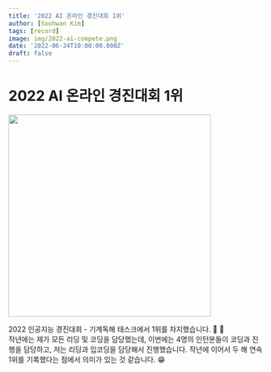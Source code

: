 ```yaml
---
title: '2022 AI 온라인 경진대회 1위'
author: [Soohwan Kim]
tags: [record]
image: img/2022-ai-compete.png
date: '2022-06-24T10:00:00.000Z'
draft: false
---
```


# 2022 AI 온라인 경진대회 1위  
  
<img src="https://cdn.eachj.co.kr/news/photo/202205/6129_10631_1030.png" width=400>
   
2022 인공지능 경진대회 - 기계독해 태스크에서 1위를 차지했습니다. 🎉 🎉   
작년에는 제가 모든 리딩 및 코딩을 담당했는데, 이번에는 4명의 인턴분들이 코딩과 진행을 담당하고, 저는 리딩과 입코딩을 담당해서 진행했습니다. 
작년에 이어서 두 해 연속 1위를 기록했다는 점에서 의미가 있는 것 같습니다. 😁  
  

